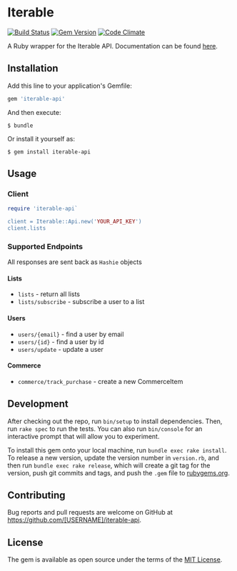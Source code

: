 # Iterable

[![Build Status](https://travis-ci.org/revvco/iterable-api?branch=master)](https://travis-ci.org/revvco/iterable-api) [![Gem Version](https://badge.fury.io/rb/iterable-api)](https://badge.fury.io/rb/iterable-api)  [![Code Climate](https://codeclimate.com/github/revvco/iterable-api/badges/gpa.svg)](https://codeclimate.com/github/revvco/iterable-api)

A Ruby wrapper for the Iterable API. Documentation can be found [here](https://api.iterable.com/api/docs).

## Installation

Add this line to your application's Gemfile:

```ruby
gem 'iterable-api'
```

And then execute:

    $ bundle

Or install it yourself as:

    $ gem install iterable-api

## Usage

### Client

```ruby
require 'iterable-api`

client = Iterable::Api.new('YOUR_API_KEY')
client.lists
```

### Supported Endpoints

All responses are sent back as `Hashie` objects

#### Lists

* `lists` - return all lists
* `lists/subscribe` -  subscribe a user to a list

#### Users

* `users/{email}` - find a user by email
* `users/{id}` - find a user by id
* `users/update` - update a user

#### Commerce

* `commerce/track_purchase` - create a new CommerceItem

## Development

After checking out the repo, run `bin/setup` to install dependencies. Then, run `rake spec` to run the tests. You can also run `bin/console` for an interactive prompt that will allow you to experiment.

To install this gem onto your local machine, run `bundle exec rake install`. To release a new version, update the version number in `version.rb`, and then run `bundle exec rake release`, which will create a git tag for the version, push git commits and tags, and push the `.gem` file to [rubygems.org](https://rubygems.org).

## Contributing

Bug reports and pull requests are welcome on GitHub at https://github.com/[USERNAME]/iterable-api.


## License

The gem is available as open source under the terms of the [MIT License](http://opensource.org/licenses/MIT).


